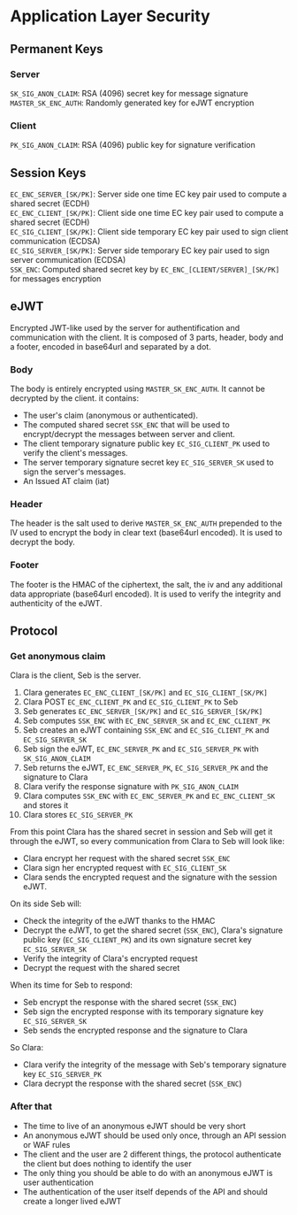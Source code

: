 # Application Layer Security

## Permanent Keys

### Server
`SK_SIG_ANON_CLAIM`: RSA (4096) secret key for message signature  
`MASTER_SK_ENC_AUTH`: Randomly generated key for eJWT encryption  

### Client
`PK_SIG_ANON_CLAIM`: RSA (4096) public key for signature verification  

## Session Keys
`EC_ENC_SERVER_[SK/PK]`: Server side one time EC key pair used to compute a shared secret (ECDH)  
`EC_ENC_CLIENT_[SK/PK]`: Client side one time EC key pair used to compute a shared secret (ECDH)  
`EC_SIG_CLIENT_[SK/PK]`: Client side temporary EC key pair used to sign client communication (ECDSA)  
`EC_SIG_SERVER_[SK/PK]`: Server side temporary EC key pair used to sign server communication (ECDSA)  
`SSK_ENC`: Computed shared secret key by `EC_ENC_[CLIENT/SERVER]_[SK/PK]` for messages encryption

## eJWT
Encrypted JWT-like used by the server for authentification and communication with the client. It is composed of 3 parts, header, body and a footer, encoded in base64url and separated by a dot.
### Body
The body is entirely encrypted using `MASTER_SK_ENC_AUTH`. It cannot be decrypted by the client. it contains:  
- The user's claim (anonymous or authenticated).
- The computed shared secret `SSK_ENC` that will be used to encrypt/decrypt the messages between server and client.
- The client temporary signature public key `EC_SIG_CLIENT_PK` used to verify the client's messages.
- The server temporary signature secret key `EC_SIG_SERVER_SK` used to sign the server's messages.
- An Issued AT claim (iat)
### Header
The header is the salt used to derive `MASTER_SK_ENC_AUTH` prepended to the IV used to encrypt the body in clear text (base64url encoded). It is used to decrypt the body.  
### Footer
The footer is the HMAC of the ciphertext, the salt, the iv and any additional data appropriate (base64url encoded). It is used to verify the integrity and authenticity of the eJWT.  

## Protocol

### Get anonymous claim
Clara is the client, Seb is the server.  
  
1. Clara generates `EC_ENC_CLIENT_[SK/PK]` and `EC_SIG_CLIENT_[SK/PK]`
2. Clara POST `EC_ENC_CLIENT_PK` and `EC_SIG_CLIENT_PK` to Seb
3. Seb generates `EC_ENC_SERVER_[SK/PK]` and `EC_SIG_SERVER_[SK/PK]`
4. Seb computes `SSK_ENC` with `EC_ENC_SERVER_SK` and `EC_ENC_CLIENT_PK`
5. Seb creates an eJWT containing `SSK_ENC` and `EC_SIG_CLIENT_PK` and `EC_SIG_SERVER_SK`
6. Seb sign the eJWT,  `EC_ENC_SERVER_PK` and `EC_SIG_SERVER_PK` with `SK_SIG_ANON_CLAIM`
7. Seb returns the eJWT, `EC_ENC_SERVER_PK`, `EC_SIG_SERVER_PK` and the signature to Clara
8. Clara verify the response signature with `PK_SIG_ANON_CLAIM`
9. Clara computes `SSK_ENC` with `EC_ENC_SERVER_PK` and `EC_ENC_CLIENT_SK` and stores it
10. Clara stores `EC_SIG_SERVER_PK`

From this point Clara has the shared secret in session and Seb will get it through the eJWT, so every communication from Clara to Seb will look like:
- Clara encrypt her request with the shared secret `SSK_ENC`
- Clara sign her encrypted request with `EC_SIG_CLIENT_SK`
- Clara sends the encrypted request and the signature with the session eJWT.
  
On its side Seb will:
- Check the integrity of the eJWT thanks to the HMAC
- Decrypt the eJWT, to get the shared secret (`SSK_ENC`), Clara's signature public key (`EC_SIG_CLIENT_PK`) and its own signature secret key `EC_SIG_SERVER_SK`
- Verify the integrity of Clara's encrypted request
- Decrypt the request with the shared secret
  
When its time for Seb to respond:
- Seb encrypt the response with the shared secret (`SSK_ENC`)
- Seb sign the encrypted response with its temporary signature key `EC_SIG_SERVER_SK`
- Seb sends the encrypted response and the signature to Clara
  
So Clara:
- Clara verify the integrity of the message with Seb's temporary signature key `EC_SIG_SERVER_PK`
- Clara decrypt the response with the shared secret (`SSK_ENC`)

### After that
- The time to live of an anonymous eJWT should be very short
- An anonymous eJWT should be used only once, through an API session or WAF rules
- The client and the user are 2 different things, the protocol authenticate the client but does nothing to identify the user
- The only thing you should be able to do with an anonymous eJWT is user authentication
- The authentication of the user itself depends of the API and should create a longer lived eJWT